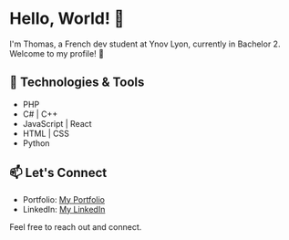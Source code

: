 # Hello, World! 👋

I'm Thomas, a French dev student at Ynov Lyon, currently in Bachelor 2. Welcome to my profile! 🚀

## 🔧 Technologies & Tools

- PHP
- C# | C++
- JavaScript | React
- HTML | CSS
- Python 

## 📫 Let's Connect

- Portfolio: [My Portfolio](https://thomas-foltzer.onrender.com/)
- LinkedIn: [My LinkedIn](https://www.linkedin.com/in/thomas-foltzer-9b50002ab/)

Feel free to reach out and connect.
